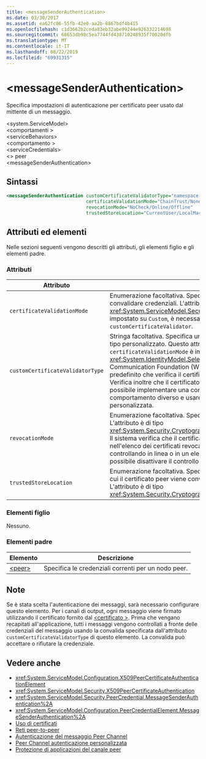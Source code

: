 ```yaml
---
title: <messageSenderAuthentication>
ms.date: 03/30/2017
ms.assetid: ea62fc06-55fb-42e0-aa2b-8867bdf4b415
ms.openlocfilehash: c1d3662b2ceda83eb32abe99244e926332214698
ms.sourcegitcommit: 68653db98c5ea7744fd438710248935f70020dfb
ms.translationtype: MT
ms.contentlocale: it-IT
ms.lasthandoff: 08/22/2019
ms.locfileid: "69931315"
---
```

# <a name="messagesenderauthentication"></a>\<messageSenderAuthentication>
Specifica impostazioni di autenticazione per certificato peer usato dal mittente di un messaggio.  
  
 \<system.ServiceModel>  
\<comportamenti >  
\<serviceBehaviors>  
\<comportamento >  
\<serviceCredentials>  
\<> peer  
\<messageSenderAuthentication>  
  
## <a name="syntax"></a>Sintassi  
  
```xml  
<messageSenderAuthentication customCertificateValidatorType="namespace.typeName, [,AssemblyName] [,Version=version number] [,Culture=culture] [,PublicKeyToken=token]"
                             certificateValidationMode="ChainTrust/None/PeerTrust/PeerOrChainTrust/Custom"
                             revocationMode="NoCheck/Online/Offline"
                             trustedStoreLocation="CurrentUser/LocalMachine" />
```  
  
## <a name="attributes-and-elements"></a>Attributi ed elementi  
 Nelle sezioni seguenti vengono descritti gli attributi, gli elementi figlio e gli elementi padre.  
  
### <a name="attributes"></a>Attributi  
  
|Attributo|DESCRIZIONE|  
|---------------|-----------------|  
|`certificateValidationMode`|Enumerazione facoltativa. Specifica una delle cinque modalità usate per convalidare credenziali. L'attributo è di tipo <xref:System.ServiceModel.Security.X509CertificateValidationMode>. Se impostato su `Custom`, è necessario fornire anche un `customCertificateValidator`.|  
|`customCertificateValidatorType`|Stringa facoltativa. Specifica un tipo e un assembly usati per convalidare un tipo personalizzato. Questo attributo deve essere impostato quando `certificateValidationMode` è impostato su `Custom`. L'attributo è di tipo <xref:System.IdentityModel.Selectors.X509CertificateValidator>. Windows Communication Foundation (WCF) fornisce un validator del certificato peer predefinito che verifica il certificato peer nell'archivio persone attendibili. Verifica inoltre che il certificato sia concatenato a una radice valida. È possibile implementare una convalida personalizzata per specificare un comportamento diverso e usare questo attributo per puntare alla convalida personalizzata.|  
|`revocationMode`|Enumerazione facoltativa. Specifica la modalità di revoca dei certificati. L'attributo è di tipo <xref:System.Security.Cryptography.X509Certificates.X509RevocationMode>. Il sistema verifica che il certificato peer non sia stato revocato cercandolo nell'elenco dei certificati revocati. Questo controllo può essere eseguito controllando in linea o in un elenco di revoche memorizzato nella cache. È possibile disattivare il controllo di revoca impostando l'attributo su NoCheck.|  
|`trustedStoreLocation`|Enumerazione facoltativa. Specifica il percorso dell'archivio attendibile in cui il certificato peer viene convalidato dal sistema di sicurezza WCF. L'attributo è di tipo <xref:System.Security.Cryptography.X509Certificates.StoreLocation>.|  
  
### <a name="child-elements"></a>Elementi figlio  
 Nessuno.  
  
### <a name="parent-elements"></a>Elementi padre  
  
|Elemento|Descrizione|  
|-------------|-----------------|  
|[\<peer>](peer-of-servicecredentials.md)|Specifica le credenziali correnti per un nodo peer.|  
  
## <a name="remarks"></a>Note  
 Se è stata scelta l'autenticazione dei messaggi, sarà necessario configurare questo elemento. Per i canali di output, ogni messaggio viene firmato utilizzando il certificato fornito dal [ \<certificato >](certificate-element.md). Prima che vengano recapitati all'applicazione, tutti i messaggi vengono controllati a fronte delle credenziali del messaggio usando la convalida specificata dall'attributo `customCertificateValidatorType` di questo elemento. La convalida può accettare o rifiutare la credenziale.  
  
## <a name="see-also"></a>Vedere anche

- <xref:System.ServiceModel.Configuration.X509PeerCertificateAuthenticationElement>
- <xref:System.ServiceModel.Security.X509PeerCertificateAuthentication>
- <xref:System.ServiceModel.Security.PeerCredential.MessageSenderAuthentication%2A>
- <xref:System.ServiceModel.Configuration.PeerCredentialElement.MessageSenderAuthentication%2A>
- [Uso di certificati](../../../wcf/feature-details/working-with-certificates.md)
- [Reti peer-to-peer](../../../wcf/feature-details/peer-to-peer-networking.md)
- [Autenticazione del messaggio Peer Channel](https://docs.microsoft.com/previous-versions/dotnet/netframework-3.5/aa967730(v=vs.90))
- [Peer Channel autenticazione personalizzata](https://docs.microsoft.com/previous-versions/dotnet/netframework-3.5/ms751447(v=vs.90))
- [Protezione di applicazioni del canale peer](../../../wcf/feature-details/securing-peer-channel-applications.md)
